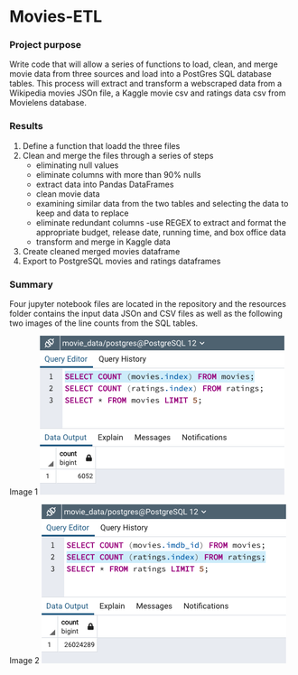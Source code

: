 # Movies-ETL

### Project purpose
Write code that will allow a series of functions to load, clean, and merge movie data from three sources and load into a PostGres SQL database tables.  This process will extract and transform a webscraped data from a Wikipedia movies JSOn file, a Kaggle movie csv and ratings data csv from Movielens database.

### Results

1. Define a function that loadd the three files
2. Clean and merge the files through a series of steps 
	- eliminating null values
	- eliminate columns with more than 90% nulls
	- extract data into Pandas DataFrames
	- clean movie data
	- examining similar data from the two tables and selecting the data to keep and data to replace
	- eliminate redundant columns
	-use REGEX to extract and format the appropriate budget, release date, running time, and box office data
	- transform and merge in Kaggle data
3. Create cleaned merged movies dataframe
4. Export to PostgreSQL movies and ratings dataframes


### Summary 

Four jupyter notebook files are located in the repository and the resources folder contains the input data JSOn and CSV files as well as the following two images of the line counts from the SQL tables.

Image 1
![movies_query](/Resources/movies_query.png)

Image 2
![ratings_query](/Resources/ratings_query.png)





